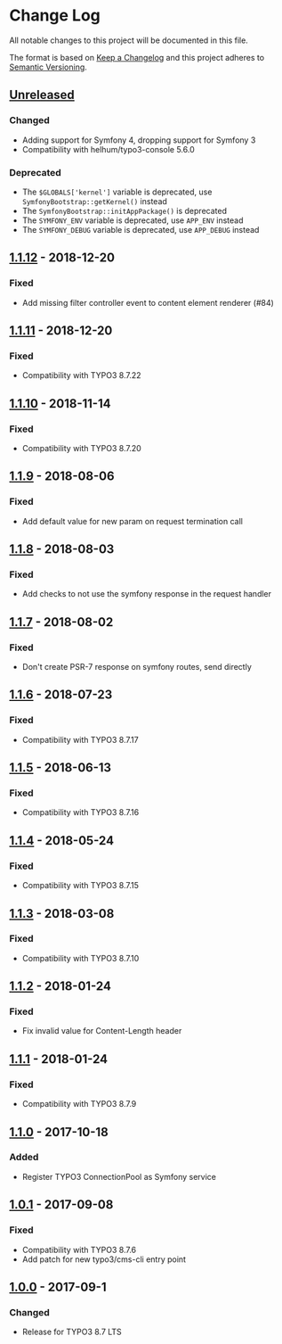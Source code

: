 # Change Log
All notable changes to this project will be documented in this file.

The format is based on [Keep a Changelog](http://keepachangelog.com/) 
and this project adheres to [Semantic Versioning](http://semver.org/).

## [Unreleased]
### Changed
- Adding support for Symfony 4, dropping support for Symfony 3
- Compatibility with helhum/typo3-console 5.6.0

### Deprecated
- The `$GLOBALS['kernel']` variable is deprecated, use `SymfonyBootstrap::getKernel()` instead
- The `SymfonyBootstrap::initAppPackage()` is deprecated
- The `SYMFONY_ENV` variable is deprecated, use `APP_ENV` instead
- The `SYMFONY_DEBUG` variable is deprecated, use `APP_DEBUG` instead

## [1.1.12] - 2018-12-20
### Fixed
- Add missing filter controller event to content element renderer (#84)

## [1.1.11] - 2018-12-20
### Fixed
- Compatibility with TYPO3 8.7.22

## [1.1.10] - 2018-11-14
### Fixed
- Compatibility with TYPO3 8.7.20

## [1.1.9] - 2018-08-06
### Fixed
- Add default value for new param on request termination call

## [1.1.8] - 2018-08-03
### Fixed
- Add checks to not use the symfony response in the request handler

## [1.1.7] - 2018-08-02
### Fixed
- Don't create PSR-7 response on symfony routes, send directly

## [1.1.6] - 2018-07-23
### Fixed
- Compatibility with TYPO3 8.7.17

## [1.1.5] - 2018-06-13
### Fixed
- Compatibility with TYPO3 8.7.16

## [1.1.4] - 2018-05-24
### Fixed
- Compatibility with TYPO3 8.7.15

## [1.1.3] - 2018-03-08
### Fixed
- Compatibility with TYPO3 8.7.10

## [1.1.2] - 2018-01-24
### Fixed
- Fix invalid value for Content-Length header

## [1.1.1] - 2018-01-24
### Fixed
- Compatibility with TYPO3 8.7.9

## [1.1.0] - 2017-10-18
### Added
- Register TYPO3 ConnectionPool as Symfony service

## [1.0.1] - 2017-09-08
### Fixed
- Compatibility with TYPO3 8.7.6
- Add patch for new typo3/cms-cli entry point

## [1.0.0] - 2017-09-1
### Changed
- Release for TYPO3 8.7 LTS

[Unreleased]: https://github.com/Bartacus/BartacusBundle/compare/1.1.12...HEAD
[1.1.12]: https://github.com/Bartacus/BartacusBundle/compare/1.1.11...1.1.12
[1.1.11]: https://github.com/Bartacus/BartacusBundle/compare/1.1.10...1.1.11
[1.1.10]: https://github.com/Bartacus/BartacusBundle/compare/1.1.9...1.1.10
[1.1.9]: https://github.com/Bartacus/BartacusBundle/compare/1.1.8...1.1.9
[1.1.8]: https://github.com/Bartacus/BartacusBundle/compare/1.1.7...1.1.8
[1.1.7]: https://github.com/Bartacus/BartacusBundle/compare/1.1.6...1.1.7
[1.1.6]: https://github.com/Bartacus/BartacusBundle/compare/1.1.5...1.1.6
[1.1.5]: https://github.com/Bartacus/BartacusBundle/compare/1.1.4...1.1.5
[1.1.4]: https://github.com/Bartacus/BartacusBundle/compare/1.1.3...1.1.4
[1.1.3]: https://github.com/Bartacus/BartacusBundle/compare/1.1.2...1.1.3
[1.1.2]: https://github.com/Bartacus/BartacusBundle/compare/1.1.1...1.1.2
[1.1.1]: https://github.com/Bartacus/BartacusBundle/compare/1.1.0...1.1.1
[1.1.0]: https://github.com/Bartacus/BartacusBundle/compare/1.0.1...1.1.0
[1.0.1]: https://github.com/Bartacus/BartacusBundle/compare/1.0.0...1.0.1
[1.0.0]: https://github.com/Bartacus/BartacusBundle/compare/d84fd9f...1.0.0
